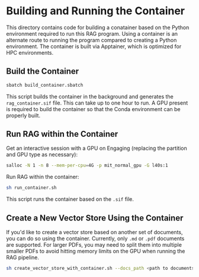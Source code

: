 # Building and Running the Container

This directory contains code for building a conatainer based on the Python
environment required to run this RAG program. Using a container is an alternate
route to running the program compared to creating a Python environment. The
container is built via Apptainer, which is optimized for HPC environments.

## Build the Container

```bash
sbatch build_container.sbatch
```

This script builds the container in the background and generates the
`rag_container.sif` file. This can take up to one hour to run. A GPU present
is required to build the container so that the Conda environment can be properly
built.

## Run RAG within the Container

Get an interactive session with a GPU on Engaging (replacing the partition and
GPU type as necessary):

```bash
salloc -N 1 -n 8 --mem-per-cpu=4G -p mit_normal_gpu -G l40s:1
```

Run RAG within the container:

```bash
sh run_container.sh
```

This script runs the container based on the `.sif` file.

## Create a New Vector Store Using the Container

If you'd like to create a vector store based on another set of documents, you
can do so using the container. Currently, only `.md` or `.pdf` documents are
supported. For larger PDFs, you may need to split them into multiple smaller
PDFs to avoid hitting memory limits on the GPU when running the RAG pipeline.

```bash
sh create_vector_store_with_container.sh --docs_path <path to documents directory>
```
